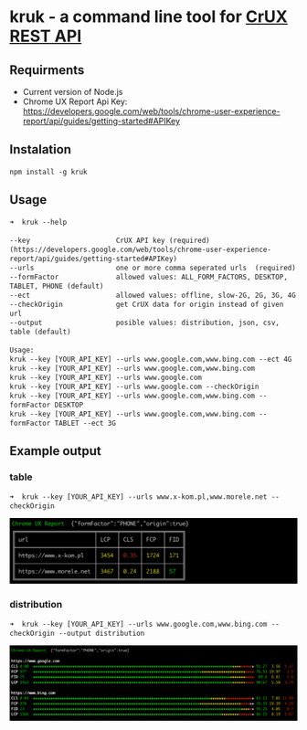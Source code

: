 # kruk - a command line tool for [CrUX REST API](https://developers.google.com/web/tools/chrome-user-experience-report/api/guides/getting-started)


## Requirments
	
- Current version of Node.js
- Chrome UX Report Api Key: https://developers.google.com/web/tools/chrome-user-experience-report/api/guides/getting-started#APIKey

## Instalation

	npm install -g kruk

## Usage
	➜  kruk --help

	--key                     CrUX API key (required) (https://developers.google.com/web/tools/chrome-user-experience-report/api/guides/getting-started#APIKey)
	--urls                    one or more comma seperated urls  (required)
	--formFactor              allowed values: ALL_FORM_FACTORS, DESKTOP, TABLET, PHONE (default)
	--ect                     allowed values: offline, slow-2G, 2G, 3G, 4G
	--checkOrigin             get CrUX data for origin instead of given url
	--output                  posible values: distribution, json, csv, table (default)

	Usage:
	kruk --key [YOUR_API_KEY] --urls www.google.com,www.bing.com --ect 4G
	kruk --key [YOUR_API_KEY] --urls www.google.com,www.bing.com
	kruk --key [YOUR_API_KEY] --urls www.google.com
	kruk --key [YOUR_API_KEY] --urls www.google.com --checkOrigin
	kruk --key [YOUR_API_KEY] --urls www.google.com,www.bing.com --formFactor DESKTOP
	kruk --key [YOUR_API_KEY] --urls www.google.com,www.bing.com --formFactor TABLET --ect 3G

## Example output

### table

	➜  kruk --key [YOUR_API_KEY] --urls www.x-kom.pl,www.morele.net --checkOrigin

![table](example/kruk-table.png)


### distribution

	➜  kruk --key [YOUR_API_KEY] --urls www.google.com,www.bing.com --checkOrigin --output distribution

![table](example/kruk-distribution.png)





